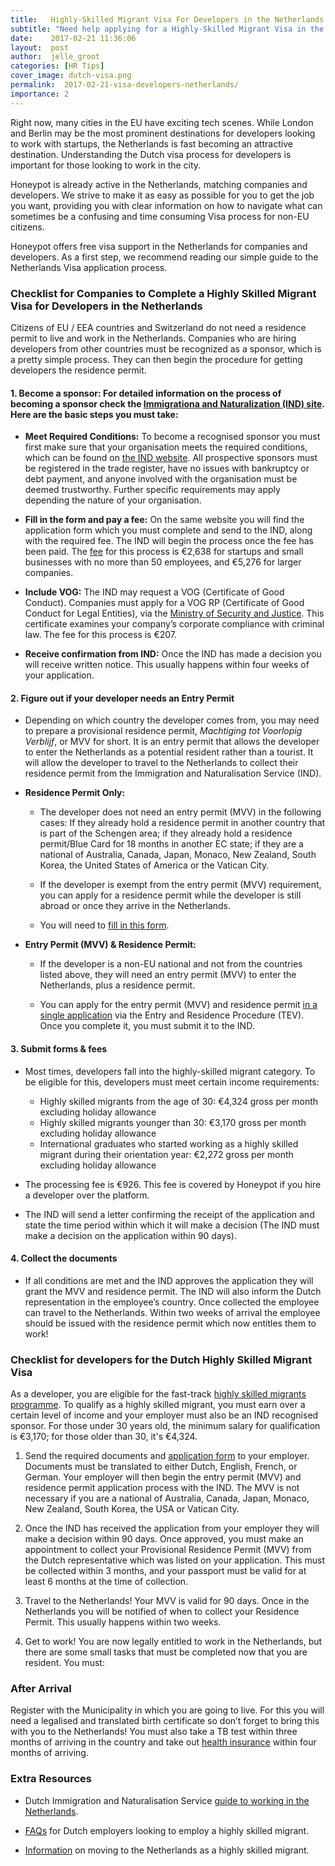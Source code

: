 ```yaml
---
title:   Highly-Skilled Migrant Visa For Developers in the Netherlands
subtitle: "Need help applying for a Highly-Skilled Migrant Visa in the Netherlands? We've made this simple step-by-step guide to assist you and your company in the Dutch visa process. Everything you need to successfully apply for a Dutch highly-skilled migrant visa in one place!"
date:    2017-02-21 11:36:06
layout:  post
author:  jelle_groot
categories: [HR Tips]
cover_image: dutch-visa.png
permalink:  2017-02-21-visa-developers-netherlands/
importance: 2
---
```


Right now, many cities in the EU have exciting tech scenes. While London and Berlin may be the most prominent destinations for developers looking to work with startups, the Netherlands is fast becoming an attractive destination. Understanding the Dutch visa process for developers is important for those looking to work in the city. 

<!--more--> 

Honeypot is already active in the Netherlands, matching companies and developers. We strive to make it as easy as possible for you to get the job you want, providing you with clear information on how to navigate what can sometimes be a confusing and time consuming Visa process for non-EU citizens.

Honeypot offers free visa support in the Netherlands for companies and developers. As a first step, we recommend reading our simple guide to the Netherlands Visa application process. 

### Checklist for Companies to Complete a Highly Skilled Migrant Visa for Developers in the Netherlands 

Citizens of EU / EEA countries and Switzerland do not need a residence permit to live and work in the Netherlands. Companies who are hiring developers from other countries must be recognized as a sponsor, which is a pretty simple process. They can then begin the procedure for getting developers the residence permit.

#### 1. Become a sponsor: For detailed information on the process of becoming a sponsor check the [Immigrationa and Naturalization (IND) site](https://ind.nl/en). Here are the basic steps you must take:

* **Meet Required Conditions:** To become a recognised sponsor you must first make sure that your organisation meets the required conditions, which can be found on [the IND website](https://ind.nl/en/work/Pages/Recognition_as_a_sponsor.aspx). All prospective sponsors must be registered in the trade register, have no issues with bankruptcy or debt payment, and anyone involved with the organisation must be deemed trustworthy. Further specific requirements may apply depending the nature of your organisation. 

* **Fill in the form and pay a fee:** On the same website you will find the application form which you must complete and send to the IND, along with the required fee. The IND will begin the process once the fee has been paid. The [fee](https://ind.nl/en/Pages/Costs.aspx) for this process is €2,638 for startups and small businesses with no more than 50 employees, and €5,276 for larger companies. 

* **Include VOG:** The IND may request a VOG (Certificate of Good Conduct). Companies must apply for a VOG RP (Certificate of Good Conduct for Legal Entities), via the [Ministry of Security and Justice](https://www.justis.nl/producten/vog/vog-aanvragen/vog-rp-aanvragen/index.aspx). This certificate examines your company’s corporate compliance with criminal law. The fee for this process is €207.

* **Receive confirmation from IND:** Once the IND has made a decision you will receive written notice. This usually happens within four weeks of your application.

#### 2. Figure out if your developer needs an Entry Permit 

* Depending on which country the developer comes from, you may need to prepare a provisional residence permit, *Machtiging tot Voorlopig Verblijf*, or MVV for short. It is an entry permit that allows the developer to enter the Netherlands as a potential resident rather than a tourist. It will allow the developer to travel to the Netherlands to collect their residence permit from the Immigration and Naturalisation Service (IND).

* **Residence Permit Only:**

	* The developer does not need an entry permit (MVV) in the following cases: If they already hold a residence permit in another country that is part of the Schengen area; if they already hold a residence permit/Blue Card for 18 months in another EC state; if they are a national of Australia, Canada, Japan, Monaco, New Zealand, South Korea, the United States of America or the Vatican City.

	* If the developer is exempt from the entry permit (MVV) requirement, you can apply for a residence permit while the developer is still abroad or once they arrive in the Netherlands.

	* You will need to [fill in this form](https://ind.nl/en/forms/7510.pdf). 


* **Entry Permit (MVV) & Residence Permit:**

	* If the developer is a non-EU national and not from the countries listed above, they will need an entry permit (MVV) to enter the Netherlands, plus a residence permit. 

	* You can apply for the entry permit (MVV) and residence permit [in a single application](http://unitedkingdom.nlembassy.org/binaries/content/assets/postenweb/shared/bijlagen-schengen-carribische-visum/mvv-issue-form.pdf) via the Entry and Residence Procedure (TEV). Once you complete it, you must submit it to the IND. 


#### 3. Submit forms & fees

* Most times, developers fall into the highly-skilled migrant category. To be eligible for this, developers must meet certain income requirements:
	* Highly skilled migrants from the age of 30: €4,324 gross per month excluding holiday allowance
	* Highly skilled migrants younger than 30: €3,170 gross per month excluding holiday allowance
	* International graduates who started working as a highly skilled migrant during their orientation year: €2,272 gross per month excluding holiday allowance

* The processing fee is €926. This fee is covered by Honeypot if you hire a developer over the platform. 

* The IND will send a letter confirming the receipt of the application and state the time period within which it will make a decision (The IND must make a decision on the application within 90 days).

#### 4. Collect the documents

* If all conditions are met and the IND approves the application they will grant the MVV and residence permit. The IND will also inform the Dutch representation in the employee’s country. Once collected the employee can travel to the Netherlands. Within two weeks of arrival the employee should be issued with the residence permit which now entitles them to work!


### Checklist for developers for the Dutch Highly Skilled Migrant Visa

As a developer, you are eligible for the fast-track [highly skilled migrants programme](http://www.expatica.com/nl/visas-and-permits/Dutch-residence-permit-for-highly-skilled-migrants_104381.html). To  qualify as a highly skilled migrant, you must earn over a certain level of income and your employer must also be an IND recognised sponsor. For those under 30 years old, the minimum salary for qualification  is  €3,170; for those older than 30, it's €4,324.

1. Send the required documents and [application form](http://www.the-netherlands.org/binaries/content/assets/postenweb/shared/bijlagen-schengen-carribische-visum/mvv-issue-form.pdf) to your employer. Documents must be translated to either Dutch, English, French, or German. Your employer will then begin the entry permit (MVV)  and residence permit application process with the IND. The MVV is not necessary if you are a national of Australia, Canada, Japan, Monaco, New Zealand, South Korea, the USA or Vatican City.

2. Once the IND has received the application from your employer they will make a decision within 90 days. Once approved, you must make an appointment to collect your Provisional Residence Permit (MVV) from the Dutch representative which was listed on your application. This must be collected within 3 months, and your passport must be valid for at least 6 months at the time of collection.

3. Travel to the Netherlands! Your MVV is valid for 90 days. Once in the Netherlands you will be notified of when to collect your Residence Permit. This usually happens within two weeks.

4. Get to work! You are now legally entitled to work in the Netherlands, but there are some small tasks that must be completed now that you are resident. You must:

### After Arrival

Register with the Municipality in which you are going to live. For this you will need a legalised and translated birth certificate so don’t forget to bring this with you to the Netherlands! You must also take a TB test within three months of arriving in the country and
take out [health insurance](https://www.government.nl/topics/health-insurance)  within four months of arriving. 

### Extra Resources

* Dutch Immigration and Naturalisation Service [guide to working in the Netherlands](https://ind.nl/en/Forms/3086.pdf).

* [FAQs](https://www.government.nl/topics/immigration/question-and-answer/hire-a-highly-skilled-migrant) for Dutch employers looking to employ a highly skilled migrant.

* [Information](https://ind.nl/en/work/Pages/Highly-skilled-migrant.aspx) on moving to the Netherlands as a highly skilled migrant. 
